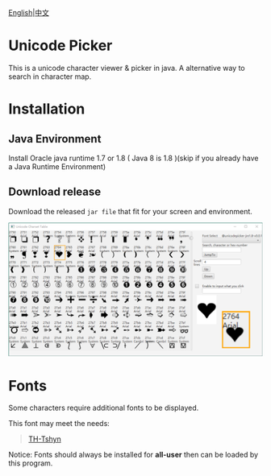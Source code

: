 [English](readme.md)|[中文](readme_zh.md)
# Unicode Picker

This is a unicode character viewer & picker in java.
A alternative way to search in character map.

# Installation

## Java Environment

Install Oracle java runtime 1.7 or 1.8 ( Java 8 is 1.8 )(skip if you already have a Java Runtime Environment)

## Download release

Download the released `jar file` that fit for your screen and environment.

![sample1](/screenshot/sampleform1.png)

# Fonts

Some characters require additional fonts to be displayed.

This font may meet the needs:<br/>
> [TH-Tshyn](http://cheonhyeong.com/English/download.html)

Notice: Fonts should always be installed for **all-user** then can be loaded by this program.